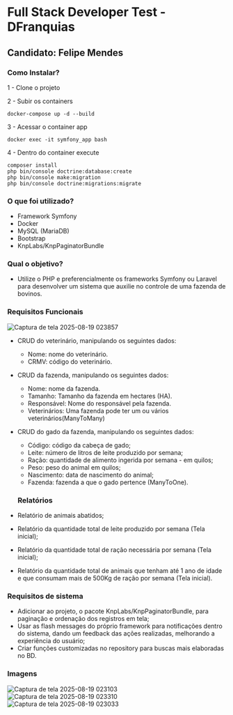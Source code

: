 # Full Stack Developer Test - DFranquias

## Candidato: Felipe Mendes

### Como Instalar?
1 - Clone o projeto

2 - Subir os containers
```
docker-compose up -d --build
```
3 - Acessar o container app
```
docker exec -it symfony_app bash
```
4 - Dentro do container execute
```
composer install
php bin/console doctrine:database:create
php bin/console make:migration
php bin/console doctrine:migrations:migrate
```

### O que foi utilizado?
- Framework Symfony
- Docker
- MySQL (MariaDB)
- Bootstrap
- KnpLabs/KnpPaginatorBundle 

### Qual o objetivo?
- Utilize o PHP e preferencialmente os frameworks Symfony ou Laravel para desenvolver um sistema que auxilie no controle de uma fazenda de bovinos.

### Requisitos Funcionais

![Captura de tela 2025-08-19 023857](https://github.com/user-attachments/assets/d2bda8dd-9b89-431b-a443-180359577595)

- CRUD do veterinário, manipulando os seguintes dados:
  - Nome: nome do veterinário.
  - CRMV: código do veterinário.

- CRUD da fazenda, manipulando os seguintes dados:
  - Nome: nome da fazenda.
  - Tamanho: Tamanho da fazenda em hectares (HA).
  - Responsável: Nome do responsável pela fazenda.
  - Veterinários: Uma fazenda pode ter um ou vários veterinários(ManyToMany)

- CRUD do gado da fazenda, manipulando os seguintes dados:
  - Código: código da cabeça de gado;
  - Leite: número de litros de leite produzido por semana;
  - Ração: quantidade de alimento ingerida por semana - em quilos;
  - Peso: peso do animal em quilos;
  - Nascimento: data de nascimento do animal;
  - Fazenda: fazenda a que o gado pertence (ManyToOne).

  ### Relatórios
- Relatório de animais abatidos;
- Relatório da quantidade total de leite produzido por semana (Tela inicial);
- Relatório da quantidade total de ração necessária por semana (Tela inicial);
- Relatório da quantidade total de animais que tenham até 1 ano de idade e que consumam mais de 500Kg de ração por semana (Tela inicial).

### Requisitos de sistema
- Adicionar ao projeto, o pacote KnpLabs/KnpPaginatorBundle, para paginação e ordenação dos registros em tela;
- Usar as flash messages do próprio framework para notificações dentro do sistema, dando um feedback das ações realizadas, melhorando a experiência do usuário;
- Criar funções customizadas no repository para buscas mais elaboradas no BD.

### Imagens
![Captura de tela 2025-08-19 023103](https://github.com/user-attachments/assets/2af4b49d-13a9-4d14-94d7-5e45c31cdd5f)
![Captura de tela 2025-08-19 023310](https://github.com/user-attachments/assets/0e26c380-4663-4700-84e5-e054177d687a)
![Captura de tela 2025-08-19 023033](https://github.com/user-attachments/assets/c4fa7f2c-30f8-40a5-b623-97a395f445dd)

